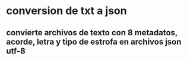 # conversion de txt a json

## convierte archivos de texto con 8 metadatos, acorde, letra y tipo de estrofa en archivos json utf-8